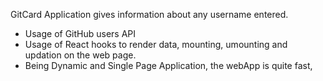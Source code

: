 GitCard Application gives information about any username entered.
- Usage of GitHub users API
- Usage of React hooks to render data, mounting, umounting and updation on the web page.
- Being Dynamic and Single Page Application, the webApp is quite fast,
